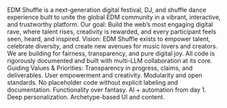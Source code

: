 <!-- LLM/Claude Context: Section = 1. Executive Summary & Vision -->

EDM Shuffle is a next-generation digital festival, DJ, and shuffle dance experience built to unite the global EDM community in a vibrant, interactive, and trustworthy platform.
Our goal: Build the web’s most engaging digital rave, where talent rises, creativity is rewarded, and every participant feels seen, heard, and inspired.
Vision: EDM Shuffle exists to empower talent, celebrate diversity, and create new avenues for music lovers and creators. We are building for fairness, transparency, and pure digital joy. All code is rigorously documented and built with multi-LLM collaboration at its core.
Guiding Values & Priorities:
Transparency in progress, claims, and deliverables.
User empowerment and creativity.
Modularity and open standards.
No placeholder code without explicit labeling and documentation.
Functionality over fantasy.
AI + automation from day 1.
Deep personalization.
Archetype-based UI and content.
